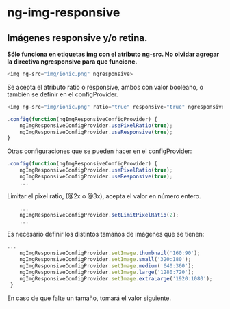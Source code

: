 # ng-img-responsive

## Imágenes responsive y/o retina.

**Sólo funciona en etiquetas img con el atributo ng-src. No olvidar agregar la directiva ngresponsive para que funcione.**
```javascript
<img ng-src="img/ionic.png" ngresponsive>
```

Se acepta el atributo ratio o responsive, ambos con valor booleano, o también se definir en el configProvider.
```javascript
<img ng-src="img/ionic.png" ratio="true" responsive="true" ngresponsive>

.config(function(ngImgResponsiveConfigProvider) {
    ngImgResponsiveConfigProvider.usePixelRatio(true);
    ngImgResponsiveConfigProvider.useResponsive(true);
}
```
Otras configuraciones que se pueden hacer en el configProvider:

```javascript
.config(function(ngImgResponsiveConfigProvider) {
    ngImgResponsiveConfigProvider.usePixelRatio(true);
    ngImgResponsiveConfigProvider.useResponsive(true);
    ...
```
Limitar el pixel ratio, (@2x o @3x), acepta el valor en número entero.
```javascript
    ...
    ngImgResponsiveConfigProvider.setLimitPixelRatio(2);
    ...
```
   Es necesario definir los distintos tamaños de imágenes que se tienen:
```javascript
...
    ngImgResponsiveConfigProvider.setImage.thumbnail('160:90');
    ngImgResponsiveConfigProvider.setImage.small('320:180');
    ngImgResponsiveConfigProvider.setImage.medium('640:360');
    ngImgResponsiveConfigProvider.setImage.large('1280:720');
    ngImgResponsiveConfigProvider.setImage.extraLarge('1920:1080');
 }
 ```
 En caso de que falte un tamaño, tomará el valor siguiente.



